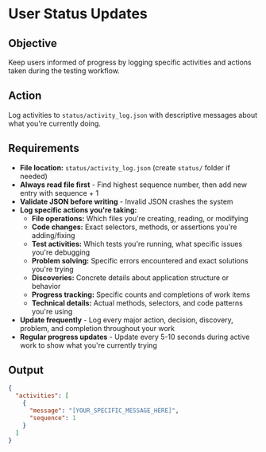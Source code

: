 # User Status Updates

## Objective
Keep users informed of progress by logging specific activities and actions taken during the testing workflow.

## Action
Log activities to `status/activity_log.json` with descriptive messages about what you're currently doing.

## Requirements
- **File location:** `status/activity_log.json` (create `status/` folder if needed)
- **Always read file first** - Find highest sequence number, then add new entry with sequence + 1
- **Validate JSON before writing** - Invalid JSON crashes the system
- **Log specific actions you're taking:**
  - **File operations:** Which files you're creating, reading, or modifying
  - **Code changes:** Exact selectors, methods, or assertions you're adding/fixing
  - **Test activities:** Which tests you're running, what specific issues you're debugging
  - **Problem solving:** Specific errors encountered and exact solutions you're trying
  - **Discoveries:** Concrete details about application structure or behavior
  - **Progress tracking:** Specific counts and completions of work items
  - **Technical details:** Actual methods, selectors, and code patterns you're using
- **Update frequently** - Log every major action, decision, discovery, problem, and completion throughout your work
- **Regular progress updates** - Update every 5-10 seconds during active work to show what you're currently trying

## Output
```json
{
  "activities": [
    {
      "message": "[YOUR_SPECIFIC_MESSAGE_HERE]",
      "sequence": 1
    }
  ]
}
```